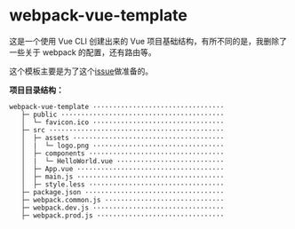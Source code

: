 # webpack-vue-template

这是一个使用 Vue CLI 创建出来的 Vue 项目基础结构，有所不同的是，我删除了一些关于 webpack 的配置，还有路由等。

这个模板主要是为了这个[issue](https://github.com/Aisen60/blog/issues/15)做准备的。

**项目目录结构：**

```
webpack-vue-template ·································
   ├─ public ·········································
   │  └─ favicon.ico ·································
   ├─ src ············································
   │  ├─ assets ······································
   │  |  └─ logo.png ·································
   │  ├─ components ··································
   │  |  └─ HelloWorld.vue ···························
   │  ├─ App.vue ·····································
   │  ├─ main.js ·····································
   │  ├─ style.less ··································
   ├─ package.json ···································
   ├─ webpack.common.js ······························
   ├─ webpack.dev.js ·································
   ├─ webpack.prod.js ································
```
